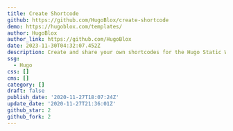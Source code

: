 ```yaml
---
title: Create Shortcode
github: https://github.com/HugoBlox/create-shortcode
demo: https://hugoblox.com/templates/
author: HugoBlox
author_link: https://github.com/HugoBlox
date: 2023-11-30T04:32:07.452Z
description: Create and share your own shortcodes for the Hugo Static Website Generator
ssg:
  - Hugo
css: []
cms: []
category: []
draft: false
publish_date: '2020-11-27T18:07:24Z'
update_date: '2020-11-27T21:36:01Z'
github_star: 2
github_fork: 2
---
```

